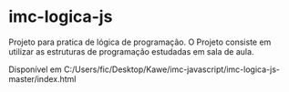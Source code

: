 # imc-logica-js
Projeto para pratica de lógica de programação. O Projeto consiste em utilizar as estruturas de programação estudadas em sala de aula.

Disponível em C:/Users/fic/Desktop/Kawe/imc-javascript/imc-logica-js-master/index.html

